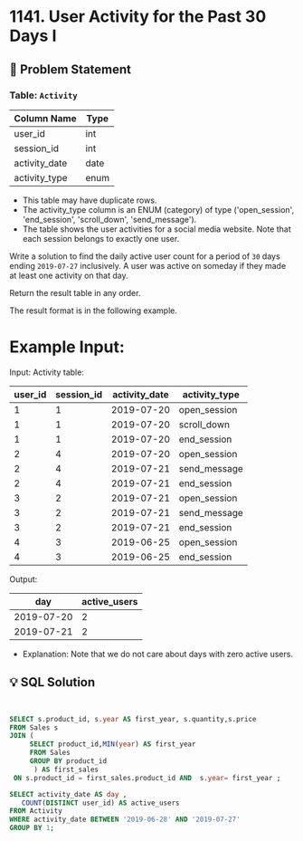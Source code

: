 # 1141. User Activity for the Past 30 Days I

## 📝 Problem Statement

### Table: `Activity`


| Column Name   | Type    |
|---------------|---------|
| user_id       | int     |
| session_id    | int     |
| activity_date | date    |
| activity_type | enum    |

 - This table may have duplicate rows.
 - The activity_type column is an ENUM (category) of type ('open_session', 'end_session', 'scroll_down', 'send_message').
 - The table shows the user activities for a social media website. 
Note that each session belongs to exactly one user.
 

Write a solution to find the daily active user count for a period of `30` days ending `2019-07-27` inclusively. A user was active on someday if they made at least one activity on that day.

Return the result table in any order.

The result format is in the following example.

 

 # Example Input:
Input: 
Activity table:

| user_id | session_id | activity_date | activity_type |
|---------|------------|---------------|---------------|
| 1       | 1          | 2019-07-20    | open_session  |
| 1       | 1          | 2019-07-20    | scroll_down   |
| 1       | 1          | 2019-07-20    | end_session   |
| 2       | 4          | 2019-07-20    | open_session  |
| 2       | 4          | 2019-07-21    | send_message  |
| 2       | 4          | 2019-07-21    | end_session   |
| 3       | 2          | 2019-07-21    | open_session  |
| 3       | 2          | 2019-07-21    | send_message  |
| 3       | 2          | 2019-07-21    | end_session   |
| 4       | 3          | 2019-06-25    | open_session  |
| 4       | 3          | 2019-06-25    | end_session   |

Output: 

| day        | active_users |
|------------|--------------|
| 2019-07-20 | 2            |
| 2019-07-21 | 2            |

 - Explanation:
   Note that we do not care about days with zero active users.


## 💡 SQL Solution

```sql


SELECT s.product_id, s.year AS first_year, s.quantity,s.price 
FROM Sales s 
JOIN (
     SELECT product_id,MIN(year) AS first_year
     FROM Sales
     GROUP BY product_id
      ) AS first_sales
 ON s.product_id = first_sales.product_id AND  s.year= first_year ;

SELECT activity_date AS day ,
   COUNT(DISTINCT user_id) AS active_users
FROM Activity 
WHERE activity_date BETWEEN '2019-06-28' AND '2019-07-27'
GROUP BY 1; 
